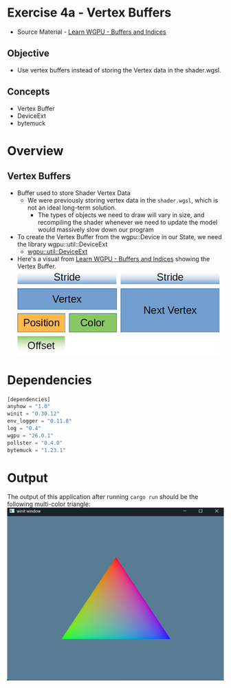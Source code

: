 # Exercise 4a - Vertex Buffers
* Source Material - [Learn WGPU - Buffers and Indices](https://sotrh.github.io/learn-wgpu/beginner/tutorial4-buffer/#we-re-finally-talking-about-them)
## Objective
- Use vertex buffers instead of storing the Vertex data in the shader.wgsl.
## Concepts
- Vertex Buffer
- DeviceExt
- bytemuck
# Overview
## Vertex Buffers
- Buffer used to store Shader Vertex Data
    - We were previously storing vertex data in the ```shader.wgsl```, which is not an ideal long-term solution.
        - The types of objects we need to draw will vary in size, and recompiling the shader whenever we need to update the model would massively slow down our program
- To create the Vertex Buffer from the wgpu::Device in our State, we need the library wgpu::util::DeviceExt
    - [wgpu::util::DeviceExt](https://docs.rs/wgpu/latest/wgpu/util/trait.DeviceExt.html#tymethod.create_buffer_init)
- Here's a visual from [Learn WGPU - Buffers and Indices](https://sotrh.github.io/learn-wgpu/beginner/tutorial4-buffer/#we-re-finally-talking-about-them) showing the Vertex Buffer.
![alt text](.assets/vertex_buffer_visual.png "Colorful Triangle")
# Dependencies
```rust
[dependencies]
anyhow = "1.0"
winit = "0.30.12"
env_logger = "0.11.8"
log = "0.4"
wgpu = "26.0.1"
pollster = "0.4.0"
bytemuck = "1.23.1"
```
# Output
The output of this application after running ```cargo run``` should be the following multi-color triangle:
![alt text](.assets/final_output.png "Colorful Triangle")